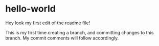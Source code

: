 # hello-world

Hey look my first edit of the readme file!

This is my first time creating a branch, and committing changes to this branch. My commit comments will follow accordingly.
